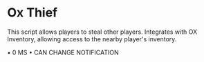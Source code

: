 # Ox Thief
This script allows players to steal other players. Integrates with OX Inventory, allowing access to the nearby player's inventory.

• 0 MS
• CAN CHANGE NOTIFICATION
